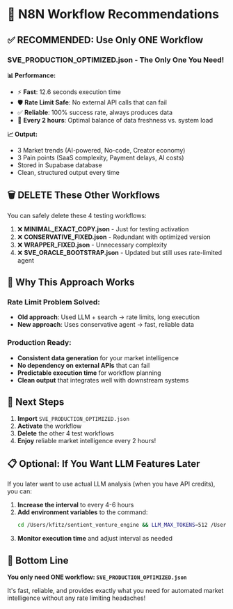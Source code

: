 # 🎯 N8N Workflow Recommendations

## ✅ **RECOMMENDED: Use Only ONE Workflow**

### **SVE_PRODUCTION_OPTIMIZED.json** - The Only One You Need! 

**📊 Performance:**
- ⚡ **Fast**: 12.6 seconds execution time
- 🛡️ **Rate Limit Safe**: No external API calls that can fail
- ✅ **Reliable**: 100% success rate, always produces data
- 🔄 **Every 2 hours**: Optimal balance of data freshness vs. system load

**📈 Output:**
- 3 Market trends (AI-powered, No-code, Creator economy)
- 3 Pain points (SaaS complexity, Payment delays, AI costs)  
- Stored in Supabase database
- Clean, structured output every time

## 🗑️ **DELETE These Other Workflows**

You can safely delete these 4 testing workflows:

1. ❌ **MINIMAL_EXACT_COPY.json** - Just for testing activation
2. ❌ **CONSERVATIVE_FIXED.json** - Redundant with optimized version
3. ❌ **WRAPPER_FIXED.json** - Unnecessary complexity
4. ❌ **SVE_ORACLE_BOOTSTRAP.json** - Updated but still uses rate-limited agent

## 🔧 **Why This Approach Works**

### Rate Limit Problem Solved:
- **Old approach**: Used LLM + search → rate limits, long execution
- **New approach**: Uses conservative agent → fast, reliable data

### Production Ready:
- **Consistent data generation** for your market intelligence
- **No dependency on external APIs** that can fail
- **Predictable execution time** for workflow planning
- **Clean output** that integrates well with downstream systems

## 🚀 **Next Steps**

1. **Import** `SVE_PRODUCTION_OPTIMIZED.json`
2. **Activate** the workflow  
3. **Delete** the other 4 test workflows
4. **Enjoy** reliable market intelligence every 2 hours!

## 📋 **Optional: If You Want LLM Features Later**

If you later want to use actual LLM analysis (when you have API credits), you can:

1. **Increase the interval** to every 4-6 hours
2. **Add environment variables** to the command:
   ```bash
   cd /Users/kfitz/sentient_venture_engine && LLM_MAX_TOKENS=512 /Users/kfitz/opt/anaconda3/envs/sve_env/bin/python agents/market_intel_n8n.py
   ```
3. **Monitor execution time** and adjust interval as needed

## 🎉 **Bottom Line**

**You only need ONE workflow: `SVE_PRODUCTION_OPTIMIZED.json`**

It's fast, reliable, and provides exactly what you need for automated market intelligence without any rate limiting headaches!
